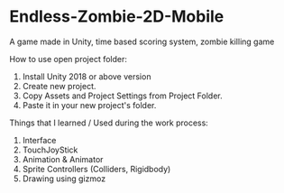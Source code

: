 # Endless-Zombie-2D-Mobile
A game made in Unity, 
time based scoring system, zombie killing game

How to use open project folder:

1. Install Unity 2018 or above version
2. Create new project.
3. Copy Assets and Project Settings from Project Folder.
4. Paste it in your new project's folder.

Things that I learned / Used during the work process:

1. Interface
2. TouchJoyStick
3. Animation & Animator
4. Sprite Controllers (Colliders, Rigidbody)
5. Drawing using gizmoz
